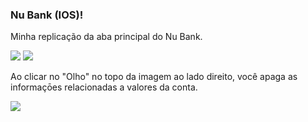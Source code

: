 ### Nu Bank (IOS)!

Minha replicação da aba principal do Nu Bank.

<div >
 <img src="https://media.discordapp.net/attachments/692860921080578152/940278386645946378/Simulator_Screen_Shot_-_iPhone_13_-_2022-02-07_at_13.08.47.png?width=400&height=900">
 <img src="https://media.discordapp.net/attachments/692860921080578152/940278387392512010/Simulator_Screen_Shot_-_iPhone_13_-_2022-02-07_at_13.08.59.png?width=400&height=900">
</div>

Ao clicar no "Olho" no topo da imagem ao lado direito, você apaga as informaçōes relacionadas a valores da conta.

<div >
  <img src="https://cdn.discordapp.com/attachments/692860921080578152/940278386956316732/Simulator_Screen_Shot_-_iPhone_13_-_2022-02-07_at_13.08.52.png?width=400&height=900">
</div>
